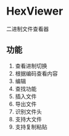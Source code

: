 # HexViewer

二进制文件查看器

## 功能

1. 查看进制切换
2. 根据编码查看内容
3. 编辑
4. 查找功能
5. 插入文件
6. 导出文件
7. 识别文件头
8. 支持大文件
9. 支持复制粘贴
